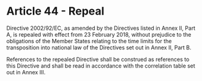 # Article 44 - Repeal


Directive 2002/92/EC, as amended by the Directives listed in Annex II, Part A, is repealed with effect from 23 February 2018, without prejudice to the obligations of the Member States relating to the time limits for the transposition into national law of the Directives set out in Annex II, Part B.

References to the repealed Directive shall be construed as references to this Directive and shall be read in accordance with the correlation table set out in Annex III.
